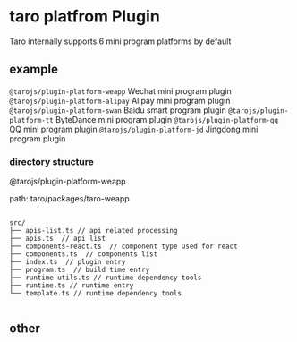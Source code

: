 # taro platfrom Plugin

Taro internally supports 6 mini program platforms by default

## example

`@tarojs/plugin-platform-weapp` Wechat mini program plugin
`@tarojs/plugin-platform-alipay` Alipay mini program plugin
`@tarojs/plugin-platform-swan` Baidu smart program plugin
`@tarojs/plugin-platform-tt` ByteDance mini program plugin
`@tarojs/plugin-platform-qq` QQ mini program plugin
`@tarojs/plugin-platform-jd` Jingdong mini program plugin

### directory structure

@tarojs/plugin-platform-weapp 

path: taro/packages/taro-weapp

```shell

src/
├── apis-list.ts // api related processing
├── apis.ts  // api list
├── components-react.ts  // component type used for react
├── components.ts  // components list
├── index.ts  // plugin entry
├── program.ts  // build time entry
├── runtime-utils.ts // runtime dependency tools
├── runtime.ts // runtime entry
└── template.ts // runtime dependency tools


```

## other
